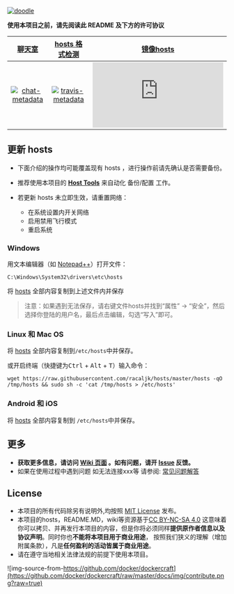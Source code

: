 [![doodle]][doodle-story]

[doodle]: http://images.chinaiiss.com/attachment/special/201304/03/175656_156.jpg "undefined"
[doodle-story]: http://baike.baidu.com/link?url=Hoj02JsYhwUYVDaSaHSDazhfYjoqBmlzE_-K279sL3jQ3b7JQPVQi1wWX_s7tn5Vi0MuLX9oazEqpUbAGiIijiXHN1EmSXv-BMoh99MPD3a

**使用本项目之前，请先阅读此 README 及下方的许可协议**


|       [聊天室][chat-room]       |    [hosts 格式检测][travis-status]    |  [镜像hosts][mirror_of_hosts]  |
| :----------------------------: | :-----------------------------------: |  :---------------------------: |
|  [![chat-metadata]][chat-room] |  [![travis-metadata]][travis-status]  |   [![coding.net]][coding.net]  |

[chat-metadata]: https://badges.gitter.im/racaljk/hosts.svg "Join the chat at https://gitter.im/racaljk/hosts"
[chat-room]: https://gitter.im/racaljk/hosts?utm_source=badge&utm_medium=badge&utm_campaign=pr-badge&utm_content=badge "Gitter chat room"
[travis-metadata]: https://travis-ci.org/racaljk/hosts.svg "Travis CI Metadata"
[travis-status]: https://travis-ci.org/racaljk/hosts "Travis CI Status"
[coding.net]: http://www.easyicon.net/api/resizeApi.php?id=1168430&size=48
[mirror_of_hosts]: https://coding.net/u/scaffrey/p/hosts/git/raw/master/hosts

## 更新 hosts
* 下面介绍的操作均可能覆盖现有 hosts ，进行操作前请先确认是否需要备份。
* 推荐使用本项目的 [**Host Tools**](tools) 来自动化 备份/配置 工作。

* 若更新 hosts 未立即生效，请重置网络：
  - 在系统设置内开关网络
  - 启用禁用飞行模式
  - 重启系统

### Windows
用文本编辑器（如 [Notepad++](https://notepad-plus-plus.org/)）打开文件：

    C:\Windows\System32\drivers\etc\hosts

将 [hosts][github-hosts] 全部内容复制到上述文件内并保存

> 注意：如果遇到无法保存，请右键文件hosts并找到“属性” -> “安全”，然后选择你登陆的用户名，最后点击编辑，勾选“写入”即可。

### Linux 和 Mac OS
将 [hosts][github-hosts] 全部内容复制到`/etc/hosts`中并保存。

或开启终端（快捷键为<kbd>Ctrl</kbd> + <kbd>Alt</kbd> + <kbd>T</kbd>）输入命令：

    wget https://raw.githubusercontent.com/racaljk/hosts/master/hosts -qO /tmp/hosts && sudo sh -c 'cat /tmp/hosts > /etc/hosts'

### Android 和 iOS
将 [hosts][github-hosts] 全部内容复制到 `/etc/hosts`中并保存。


## 更多
- **获取更多信息，请访问 [Wiki 页面](https://github.com/racaljk/hosts/wiki) 。如有问题，请开 [Issue](https://github.com/racaljk/hosts/issues) 反馈。**
- 如果在使用过程中遇到问题 如无法连接xxx等 请参阅: [常见问题解答](https://github.com/racaljk/hosts/wiki/%E5%B8%B8%E8%A7%81%E9%97%AE%E9%A2%98%E8%A7%A3%E7%AD%94)

## License
- 本项目的所有代码除另有说明外,均按照 [MIT License](LICENSE) 发布。
- 本项目的hosts，README.MD，wiki等资源基于[CC BY-NC-SA 4.0](https://creativecommons.org/licenses/by-nc-sa/4.0/)
这意味着你可以拷贝、并再发行本项目的内容，但是你将必须同样**提供原作者信息以及协议声明**。同时你也**不能将本项目用于商业用途**，
按照我们狭义的理解（增加附属条款），凡是**任何盈利的活动皆属于商业用途**。
- 请在遵守当地相关法律法规的前提下使用本项目。

![img-source-from-https://github.com/docker/dockercraft](https://github.com/docker/dockercraft/raw/master/docs/img/contribute.png?raw=true)

[github-hosts]: https://raw.githubusercontent.com/racaljk/hosts/master/hosts "hosts on Github"
[coding-hosts]: https://coding.net/u/scaffrey/p/hosts/git/raw/master/hosts "hosts on Coding"